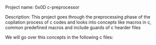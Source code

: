 Project name: 0x0D c-preprocessor

Description: This project goes through the preprocessing phase of the copilation process of c codes and looks into concepts like macros in c, common predefined macros and include guards of c hearder files

We will go over this concepts in the following c files:
